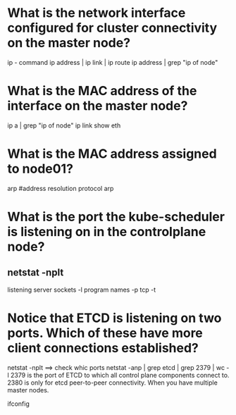 # What is the network interface configured for cluster connectivity on the master node?
ip - command
ip address | ip link | ip route 
ip address | grep "ip of node"

# What is the MAC address of the interface on the master node?
ip a | grep "ip of node"
ip link show eth

# What is the MAC address assigned to node01?
arp #address resolution protocol
arp <node-name>

# What is the port the kube-scheduler is listening on in the controlplane node?
netstat -nplt
--- 
listening server sockets -l
program names -p
tcp -t

# Notice that ETCD is listening on two ports. Which of these have more client connections established?
netstat -nplt ==> check whic ports
netstat -anp | grep etcd | grep 2379 | wc -l
2379 is the port of ETCD to which all control plane components connect to. 2380 is only for etcd peer-to-peer connectivity. When you have multiple master nodes. 

ifconfig